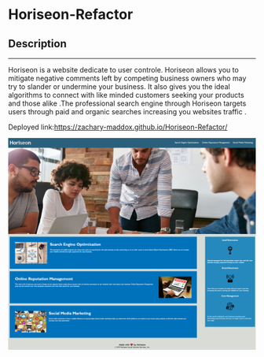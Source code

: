 # Horiseon-Refactor
## Description

---

Horiseon is a website  dedicate to user controle. Horiseon allows you to mitigate negative comments left by competing business owners who may try to slander or undermine your business. It also gives you the ideal algorithms to connect with like minded customers seeking your products and those alike .The professional search engine through Horiseon targets users through paid and organic searches increasing you websites traffic .

Deployed link:https://zachary-maddox.github.io/Horiseon-Refactor/

<img src="./assets/images/Horiseon-Marketing-and-Management.png">


